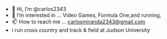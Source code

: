 - 👋 Hi, I’m @carlos2343
- 👀 I’m interested in ... Video Games, Formula One,and running,
- 📫 How to reach me ... carlosmiranda2343@gmail.com
- i run cross country and track & field at Judson University 

<!---
carlos2343/carlos2343 is a ✨ special ✨ repository because its `README.md` (this file) appears on your GitHub profile.
You can click the Preview link to take a look at your changes.
--->
